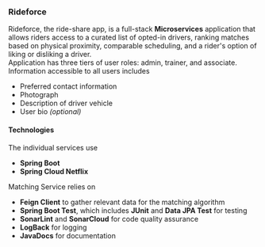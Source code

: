<h3>Rideforce</h4>
Rideforce, the ride-share app, is a full-stack <strong>Microservices</strong> application that allows riders access to a curated list of opted-in drivers, ranking matches based on physical proximity, comparable scheduling, and a rider's option of liking or disliking a driver. <br>
Application has three tiers of user roles: admin, trainer, and associate. 
<br>
Information accessible to all users includes 
<ul>
  <li>Preferred contact information</li>
  <li>Photograph</li> 
  <li>Description of driver vehicle</li>
  <li>User bio <i>(optional)</i></li>
  </ul>
<h4>Technologies</h4>
The individual services use 
<ul>
  <li><strong>Spring Boot</strong></li>
  <li><strong>Spring Cloud Netflix</strong></li>
</ul>
Matching Service relies on 
<ul>
  <li><strong>Feign Client</strong> to gather relevant data for the matching algorithm</li>
  <li><strong>Spring Boot Test</strong>, which includes <strong>JUnit</strong> and <strong>Data JPA Test</strong> for testing</li>
  <li><strong>SonarLint</strong> and <strong>SonarCloud</strong> for code quality assurance</li>
  <li><strong>LogBack</strong> for logging</li>
  <li><strong>JavaDocs</strong> for documentation</li>
</ul>
  
